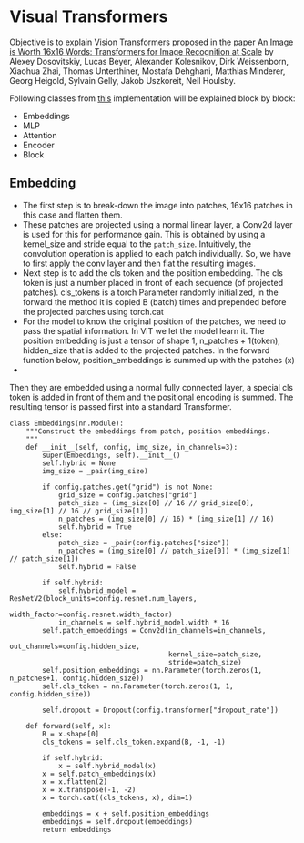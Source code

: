 # Visual Transformers

Objective is to explain Vision Transformers proposed in the paper [An Image is Worth 16x16 Words: Transformers for Image Recognition at Scale](https://arxiv.org/abs/2010.11929) by Alexey Dosovitskiy, Lucas Beyer, Alexander Kolesnikov, Dirk Weissenborn, Xiaohua Zhai, Thomas Unterthiner, Mostafa Dehghani, Matthias Minderer, Georg Heigold, Sylvain Gelly, Jakob Uszkoreit, Neil Houlsby.

Following classes from [this](https://github.com/jeonsworld/ViT-pytorch/blob/main/models/modeling.py) implementation will be explained block by block:

- Embeddings
- MLP
- Attention
- Encoder
- Block

## Embedding

- The first step is to break-down the image into patches, 16x16 patches in this case and flatten them. 
- These patches are projected using a normal linear layer, a Conv2d layer is used for this for performance gain. This is obtained by using a kernel_size and stride equal to the `patch_size`. Intuitively, the convolution operation is applied to each patch individually. So, we have to first apply the conv layer and then flat the resulting images.
- Next step is to add the cls token and the position embedding. The cls token is just a number placed in front of each sequence (of projected patches). cls_tokens is a torch Parameter randomly initialized, in the forward the method it is copied B (batch) times and prepended before the projected patches using torch.cat
- For the model to know the original position of the patches, we need to pass the spatial information. In ViT we let the model learn it. The position embedding is just a tensor of shape 1, n_patches + 1(token), hidden_size that is added to the projected patches. In the forward function below, position_embeddings is summed up with the patches (x) 
- 
Then they are embedded using a normal fully connected layer, a special cls token is added in front of them and the positional encoding is summed. The resulting tensor is passed first into a standard Transformer.

    class Embeddings(nn.Module):
        """Construct the embeddings from patch, position embeddings.
        """
        def __init__(self, config, img_size, in_channels=3):
            super(Embeddings, self).__init__()
            self.hybrid = None
            img_size = _pair(img_size)

            if config.patches.get("grid") is not None:
                grid_size = config.patches["grid"]
                patch_size = (img_size[0] // 16 // grid_size[0], img_size[1] // 16 // grid_size[1])
                n_patches = (img_size[0] // 16) * (img_size[1] // 16)
                self.hybrid = True
            else:
                patch_size = _pair(config.patches["size"])
                n_patches = (img_size[0] // patch_size[0]) * (img_size[1] // patch_size[1])
                self.hybrid = False

            if self.hybrid:
                self.hybrid_model = ResNetV2(block_units=config.resnet.num_layers,
                                             width_factor=config.resnet.width_factor)
                in_channels = self.hybrid_model.width * 16
            self.patch_embeddings = Conv2d(in_channels=in_channels,
                                           out_channels=config.hidden_size,
                                           kernel_size=patch_size,
                                           stride=patch_size)
            self.position_embeddings = nn.Parameter(torch.zeros(1, n_patches+1, config.hidden_size))
            self.cls_token = nn.Parameter(torch.zeros(1, 1, config.hidden_size))

            self.dropout = Dropout(config.transformer["dropout_rate"])

        def forward(self, x):
            B = x.shape[0]
            cls_tokens = self.cls_token.expand(B, -1, -1)

            if self.hybrid:
                x = self.hybrid_model(x)
            x = self.patch_embeddings(x)
            x = x.flatten(2)
            x = x.transpose(-1, -2)
            x = torch.cat((cls_tokens, x), dim=1)

            embeddings = x + self.position_embeddings
            embeddings = self.dropout(embeddings)
            return embeddings
